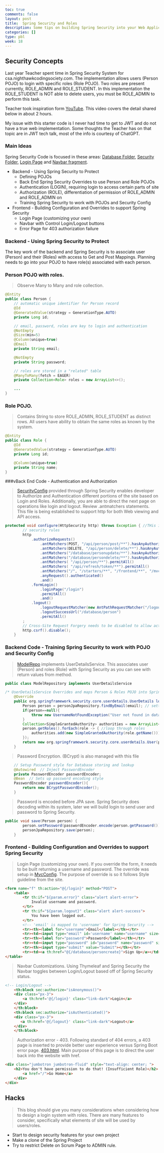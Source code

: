 ```yaml
---
toc: true
comments: false
layout: post
title:  Spring Security and Roles
description: Some tips on building Spring Security into your Web Application(s)
categories: []
type: pbl
week: 18
---
```


## Security Concepts
Last year Teacher spent time in Spring Security System for csa.nighthawkcodingsociety.com.  The implementation allows users (Person POJO) to login with specific roles (Role POJO). Two roles are present currently, ROLE_ADMIN and ROLE_STUDENT. In this implementation the ROLE_STUDENT is NOT able to delete users,  you must be ROLE_ADMIN to perform this task. 

Teacher took inspiration form [YouTube](https://www.youtube.com/watch?v=VVn9OG9nfH0&t=6350s).  This video covers the detail shared below in about 2 hours.

My issue with this starter code is I never had time to get to JWT and do not have a true web implementation.  Some thoughts the Teacher has on that topic are in JWT tech talk, most of the info is courtesy of ChatGPT.

### Main Ideas

Spring Security Code is focused in these areas: [Database Folder](https://github.com/nighthawkcoders/nighthawk_csa/tree/master/src/main/java/com/nighthawk/csa/mvc/database), [Security Folder](https://github.com/nighthawkcoders/nighthawk_csa/tree/master/src/main/java/com/nighthawk/csa/mvc/security), [Login Page](https://github.com/nighthawkcoders/nighthawk_csa/blob/master/src/main/resources/templates/login.html) and [Navbar fragment](https://github.com/nighthawkcoders/nighthawk_csa/blob/master/src/main/resources/templates/fragments/nav.html#L116-L126).

- Backend - Using Spring Security to Protect 
    - Defining POJOs
    - Back End Spring Security Overrides to use Person and Role POJOs
    - Authentication (LOGIN), requiring login to access certain parts of site
    - Authorization (ROLE), differentiation of permission of ROLE_ADMIN and ROLE_ADMIN on
    - Training Spring Security to work with POJOs and Security Config 
- Frontend - Building Configuration and Overrides to support Spring Security
    - Login Page (customizing your own)
    - Navbar with Control Login/Logout buttons
    - Error Page for 403 authorization failure


### Backend - Using Spring Security to Protect
The key work of the backend and Spring Security is to associate user (Person) and their (Roles) with access to Get and Post Mappings.  Planning needs to go into your POJO to have role(s) associated with each person.  

### Person POJO with roles.
> Observe Many to Many and role collection.

```java
@Entity
public class Person {
    // automatic unique identifier for Person record
    @Id
    @GeneratedValue(strategy = GenerationType.AUTO)
    private Long id;

    // email, password, roles are key to login and authentication
    @NotEmpty
    @Size(min=5)
    @Column(unique=true)
    @Email
    private String email;

    @NotEmpty
    private String password;

    // roles are stored in a "related" table
    @ManyToMany(fetch = EAGER)
    private Collection<Role> roles = new ArrayList<>();

    ... 
}
```
### Role POJO.
> Contains String to store ROLE_ADMIN, ROLE_STUDENT as distinct rows.  All users have ability to obtain the same roles as known by the system.

```java
@Entity
public class Role {
    @Id
    @GeneratedValue(strategy = GenerationType.AUTO)
    private Long id;

    @Column(unique=true)
    private String name;
}
```

###vBack End Code - Authentication and Authorization
> [SecurityConfig](https://github.com/nighthawkcoders/nighthawk_csa/blob/master/src/main/java/com/nighthawk/csa/mvc/security/SecurityConfig.java) provided through Spring Security enables developer to Authorize and Authentication different portions of the site based on Login and Roles.  Additionally, you are able to direct the next page on operations like login and logout.  Review .antmatchers statements.  This file is being established to support http for both Web viewing and API access.

``` java
protected void configure(HttpSecurity http) throws Exception { //THis is going to be altered to use the JWT
        // security rules
        http
            .authorizeRequests()
                .antMatchers(POST, "/api/person/post/**").hasAnyAuthority("ROLE_STUDENT")
                .antMatchers(DELETE, "/api/person/delete/**").hasAnyAuthority("ROLE_ADMIN")
                .antMatchers("/database/personupdate/**").hasAnyAuthority("ROLE_STUDENT")
                .antMatchers("/database/persondelete/**").hasAnyAuthority("ROLE_ADMIN")
                .antMatchers( "/api/person/**").permitAll()
                .antMatchers( "/api/refresh/token/**").permitAll()
                .antMatchers("/", "/starters/**", "/frontend/**", "/mvc/**", "/database/person/**", "/database/personcreate", "/database/scrum/**", "/course/**").permitAll()
                .anyRequest().authenticated()
                .and()
            .formLogin()
                .loginPage("/login")
                .permitAll()
                .and()
            .logout()
                .logoutRequestMatcher(new AntPathRequestMatcher("/logout"))
                .logoutSuccessUrl("/database/person")
                .permitAll()
        ;
        // Cross-Site Request Forgery needs to be disabled to allow activation of JS Fetch URIs
        http.csrf().disable();
    }
```

### Backend Code - Training Spring Security to work with POJO and Security Config 
> [ModelRepo](https://github.com/nighthawkcoders/nighthawk_csa/blob/master/src/main/java/com/nighthawk/csa/mvc/database/ModelRepository.java) implements UserDetailsService.  This associates user (Person) and roles (Role) with Spring Security as you can see with return values from method.

```java
public class ModelRepository implements UserDetailsService
```

```java
/* UserDetailsService Overrides and maps Person & Roles POJO into Spring Security */
    @Override
    public org.springframework.security.core.userdetails.UserDetails loadUserByUsername(String email) throws UsernameNotFoundException {
        Person person = personJpaRepository.findByEmail(email); // setting variable user equal to the method finding the username in the database
        if(person==null){
            throw new UsernameNotFoundException("User not found in database");
        }
        Collection<SimpleGrantedAuthority> authorities = new ArrayList<>();
        person.getRoles().forEach(role -> { //loop through roles
            authorities.add(new SimpleGrantedAuthority(role.getName())); //create a SimpleGrantedAuthority by passed in role, adding it all to the authorities list, list of roles gets past in for spring security
        });
        return new org.springframework.security.core.userdetails.User(person.getEmail(), person.getPassword(), authorities);
    }
```

> Password Encryption.  (BCrypt) is also managed with this file
```java
    // Setup Password style for Database storing and lookup
    @Autowired  // Inject PasswordEncoder
    private PasswordEncoder passwordEncoder;
    @Bean  // Sets up password encoding style
    PasswordEncoder passwordEncoder(){
        return new BCryptPasswordEncoder();
    }
```

> Password is encoded before JPA save.  Spring Security does decoding within its system, later we will build login to send user and password to Spring Security.
```java
public void save(Person person) {
        person.setPassword(passwordEncoder.encode(person.getPassword()));
        personJpaRepository.save(person);
    }
```

### Frontend - Building Configuration and Overrides to support Spring Security

> Login Page (customizing your own).  If you override the form, it needs to be built returning a username and password.  The override was setup in [MvcConfig](https://github.com/nighthawkcoders/nighthawk_csa/blob/master/src/main/java/com/nighthawk/csa/mvc/security/MvcConfig.java).  The purpose of override is so it follows Style guideline from the site.

```html
<form name="f" th:action="@{/login}" method="POST">
    <table>
        <tr th:if="${param.error}" class="alert alert-error">
            Invalid username and password.
        </tr>
        <tr th:if="${param.logout}" class="alert alert-success">
            You have been logged out.
        </tr>
        <!-- 'email' is mapped to 'username' for Spring Security -->
        <tr><th><label for="username">Email</label></th></tr>
        <tr><td><input type="email" id='username' name="username" size="20" required></td></tr>
        <tr><th><label for="password">Password</label></th></tr>
        <tr><td><input type="password" id="password" name="password" size="20" required></td></tr>
        <tr><th><input type="submit" value="Submit"></th></tr>
        <tr><td><a th:href="@{/database/personcreate}">Sign Up</a></td></tr>
</table>
```

> Navbar Customizations. Using Thymeleaf and Spring Security the Navbar toggles between Login/Logout based off of Spring Security status.  
```html
<!-- Login/Logout -->
    <th:block sec:authorize="isAnonymous()">
    <div class="px-3">
        <a th:href='@{/login}' class="link-dark">Login</a>
    </div>
    </th:block>
    <th:block sec:authorize="isAuthenticated()">
    <div class="px-3">
       <a th:href='@{/logout}' class="link-dark">Logout</a>
    </div>
    </th:block>
```

> Authorization error - 403. Following standard of 404 errors, a 403 page is inserted to provide better user experience versus Spring Boot error page.  [403.html](https://github.com/nighthawkcoders/nighthawk_csa/blob/master/src/main/resources/templates/error/403.html).  Main purpose of this page is to direct the user back into the website with href.

```html
<div class="jumbotron jumbotron-fluid" style="text-align: center; ">
    <h2>You don't have permission to do that! (Insufficient Role)</h2>
        <a href="/">Go Home</a>
    </div>
</div>
```

## Hacks
> This blog should give you many considerations when considering how to design a login system with roles.  There are many features to consider, specifically what elements of site will be used by users/roles.  
- Start to design security features for your own project
- Make a clone of the Spring Project
- Try to restrict Delete on Scrum Page to ADMIN rule.
